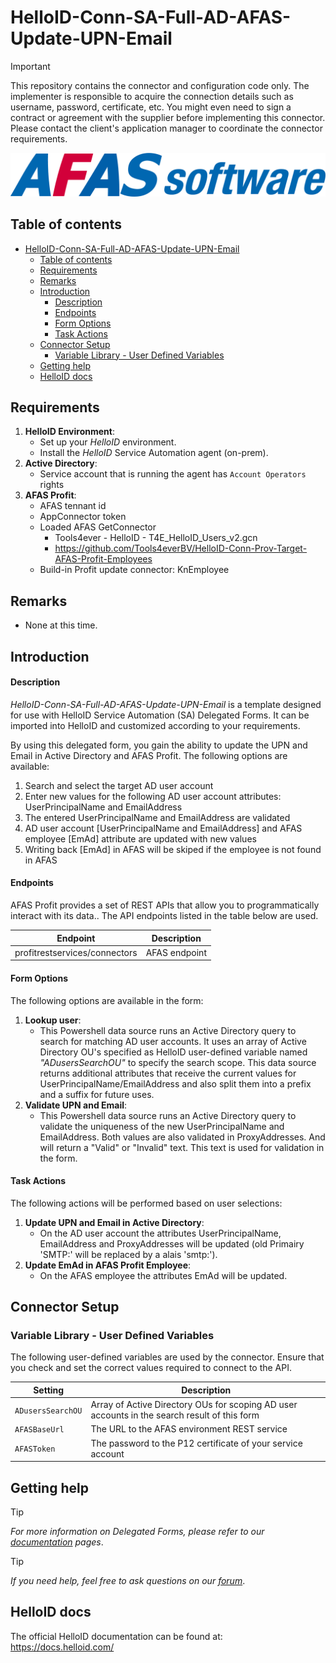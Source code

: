 # HelloID-Conn-SA-Full-AD-AFAS-Update-UPN-Email

> [!IMPORTANT]
> This repository contains the connector and configuration code only. The implementer is responsible to acquire the connection details such as username, password, certificate, etc. You might even need to sign a contract or agreement with the supplier before implementing this connector. Please contact the client's application manager to coordinate the connector requirements.

<p align="center">
  <img src="https://github.com/Tools4everBV/HelloID-Conn-SA-Full-AD-AFAS-Update-UPN-Email/blob/main/Logo.png?raw=true">
</p>

## Table of contents

- [HelloID-Conn-SA-Full-AD-AFAS-Update-UPN-Email](#helloid-conn-sa-full-ad-afas-update-upn-email)
  - [Table of contents](#table-of-contents)
  - [Requirements](#requirements)
  - [Remarks](#remarks)
  - [Introduction](#introduction)
      - [Description](#description)
      - [Endpoints](#endpoints)
      - [Form Options](#form-options)
      - [Task Actions](#task-actions)
  - [Connector Setup](#connector-setup)
    - [Variable Library - User Defined Variables](#variable-library---user-defined-variables)
  - [Getting help](#getting-help)
  - [HelloID docs](#helloid-docs)

## Requirements
1. **HelloID Environment**:
   - Set up your _HelloID_ environment.
   - Install the _HelloID_ Service Automation agent (on-prem).
2. **Active Directory**:
   - Service account that is running the agent has `Account Operators` rights
3. **AFAS Profit**:
   - AFAS tennant id
   - AppConnector token
   - Loaded AFAS GetConnector
     - Tools4ever - HelloID - T4E_HelloID_Users_v2.gcn
     - https://github.com/Tools4everBV/HelloID-Conn-Prov-Target-AFAS-Profit-Employees
   - Build-in Profit update connector: KnEmployee

## Remarks
- None at this time.

## Introduction

#### Description
_HelloID-Conn-SA-Full-AD-AFAS-Update-UPN-Email_ is a template designed for use with HelloID Service Automation (SA) Delegated Forms. It can be imported into HelloID and customized according to your requirements. 

By using this delegated form, you gain the ability to update the UPN and Email in Active Directory and AFAS Profit. The following options are available:
 1. Search and select the target AD user account
 2. Enter new values for the following AD user account attributes: UserPrincipalName and EmailAddress
 3. The entered UserPrincipalName and EmailAddress are validated
 4. AD user account [UserPrincipalName and EmailAddress] and AFAS employee [EmAd] attribute are updated with new values
 5. Writing back [EmAd] in AFAS will be skiped if the employee is not found in AFAS

#### Endpoints
AFAS Profit provides a set of REST APIs that allow you to programmatically interact with its data.. The API endpoints listed in the table below are used.

| Endpoint                      | Description   |
| ----------------------------- | ------------- |
| profitrestservices/connectors | AFAS endpoint |

#### Form Options
The following options are available in the form:

1. **Lookup user**:
   - This Powershell data source runs an Active Directory query to search for matching AD user accounts. It uses an array of Active Directory OU's specified as HelloID user-defined variable named _"ADusersSearchOU"_ to specify the search scope. This data source returns additional attributes that receive the current values for UserPrincipalName/EmailAddress and also split them into a prefix and a suffix for future uses.
2. **Validate UPN and Email**:
   - This Powershell data source runs an Active Directory query to validate the uniqueness of the new UserPrincipalName and EmailAddress. Both values are also validated in ProxyAddresses. And will return a "Valid" or "Invalid" text. This text is used for validation in the form.

#### Task Actions
The following actions will be performed based on user selections:

1. **Update UPN and Email in Active Directory**:
   - On the AD user account the attributes UserPrincipalName, EmailAddress and ProxyAddresses will be updated (old Primairy 'SMTP:' will be replaced by a alais 'smtp:').
2. **Update EmAd in AFAS Profit Employee**:
   - On the AFAS employee the attributes EmAd will be updated.

## Connector Setup
### Variable Library - User Defined Variables
The following user-defined variables are used by the connector. Ensure that you check and set the correct values required to connect to the API.

| Setting           | Description                                                                                  |
| ----------------- | -------------------------------------------------------------------------------------------- |
| `ADusersSearchOU` | Array of Active Directory OUs for scoping AD user accounts in the search result of this form |
| `AFASBaseUrl`     | The URL to the AFAS environment REST service                                                 |
| `AFASToken`       | The password to the P12 certificate of your service account                                  |

## Getting help
> [!TIP]
> _For more information on Delegated Forms, please refer to our [documentation](https://docs.helloid.com/en/service-automation/delegated-forms.html) pages_.

> [!TIP]
>  _If you need help, feel free to ask questions on our [forum](https://forum.helloid.com)_.

## HelloID docs
The official HelloID documentation can be found at: https://docs.helloid.com/